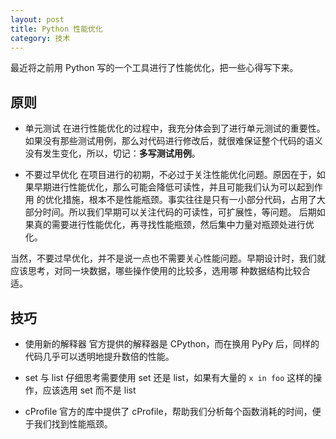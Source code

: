 ```yaml
---
layout: post
title: Python 性能优化
category: 技术
---
```


最近将之前用 Python 写的一个工具进行了性能优化，把一些心得写下来。

## 原则

* 单元测试
在进行性能优化的过程中，我充分体会到了进行单元测试的重要性。如果没有那些测试用例，那么对代码进行修改后，就很难保证整个代码的语义
没有发生变化，所以，切记：**多写测试用例**。

* 不要过早优化
在项目进行的初期，不必过于关注性能优化问题。原因在于，如果早期进行性能优化，那么可能会降低可读性，并且可能我们认为可以起到作用
的优化措施，根本不是性能瓶颈。事实往往是只有一小部分代码，占用了大部分时间。所以我们早期可以关注代码的可读性，可扩展性，等问题。
后期如果真的需要进行性能优化，再寻找性能瓶颈，然后集中力量对瓶颈处进行优化。

当然，不要过早优化，并不是说一点也不需要关心性能问题。早期设计时，我们就应该思考，对同一块数据，哪些操作使用的比较多，选用哪
种数据结构比较合适。

## 技巧

* 使用新的解释器
官方提供的解释器是 CPython，而在换用 PyPy 后，同样的代码几乎可以透明地提升数倍的性能。

* set 与 list
仔细思考需要使用 set 还是 list，如果有大量的 `x in foo` 这样的操作，应该选用 set 而不是 list

* cProfile
官方的库中提供了 cProfile，帮助我们分析每个函数消耗的时间，便于我们找到性能瓶颈。
